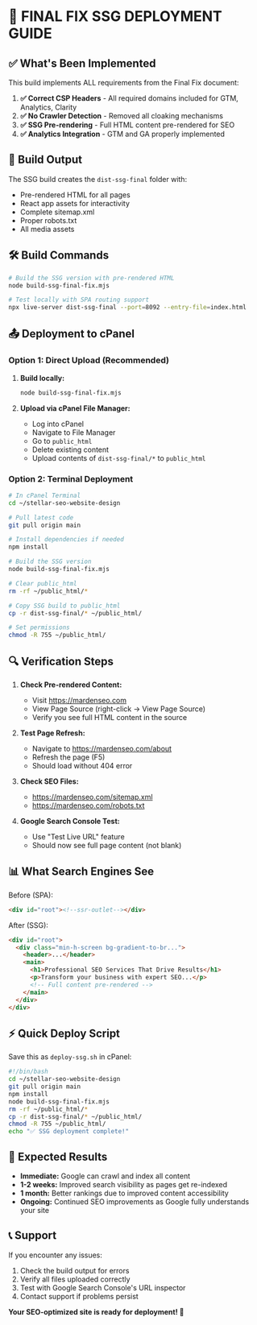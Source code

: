 # 🚀 FINAL FIX SSG DEPLOYMENT GUIDE

## ✅ **What's Been Implemented**

This build implements ALL requirements from the Final Fix document:

1. **✅ Correct CSP Headers** - All required domains included for GTM, Analytics, Clarity
2. **✅ No Crawler Detection** - Removed all cloaking mechanisms
3. **✅ SSG Pre-rendering** - Full HTML content pre-rendered for SEO
4. **✅ Analytics Integration** - GTM and GA properly implemented

## 📁 **Build Output**

The SSG build creates the `dist-ssg-final` folder with:
- Pre-rendered HTML for all pages
- React app assets for interactivity
- Complete sitemap.xml
- Proper robots.txt
- All media assets

## 🛠️ **Build Commands**

```bash
# Build the SSG version with pre-rendered HTML
node build-ssg-final-fix.mjs

# Test locally with SPA routing support
npx live-server dist-ssg-final --port=8092 --entry-file=index.html
```

## 📤 **Deployment to cPanel**

### **Option 1: Direct Upload (Recommended)**

1. **Build locally:**
   ```bash
   node build-ssg-final-fix.mjs
   ```

2. **Upload via cPanel File Manager:**
   - Log into cPanel
   - Navigate to File Manager
   - Go to `public_html`
   - Delete existing content
   - Upload contents of `dist-ssg-final/*` to `public_html`

### **Option 2: Terminal Deployment**

```bash
# In cPanel Terminal
cd ~/stellar-seo-website-design

# Pull latest code
git pull origin main

# Install dependencies if needed
npm install

# Build the SSG version
node build-ssg-final-fix.mjs

# Clear public_html
rm -rf ~/public_html/*

# Copy SSG build to public_html
cp -r dist-ssg-final/* ~/public_html/

# Set permissions
chmod -R 755 ~/public_html/
```

## 🔍 **Verification Steps**

1. **Check Pre-rendered Content:**
   - Visit https://mardenseo.com
   - View Page Source (right-click → View Page Source)
   - Verify you see full HTML content in the source

2. **Test Page Refresh:**
   - Navigate to https://mardenseo.com/about
   - Refresh the page (F5)
   - Should load without 404 error

3. **Check SEO Files:**
   - https://mardenseo.com/sitemap.xml
   - https://mardenseo.com/robots.txt

4. **Google Search Console Test:**
   - Use "Test Live URL" feature
   - Should now see full page content (not blank)

## 📊 **What Search Engines See**

Before (SPA):
```html
<div id="root"><!--ssr-outlet--></div>
```

After (SSG):
```html
<div id="root">
  <div class="min-h-screen bg-gradient-to-br...">
    <header>...</header>
    <main>
      <h1>Professional SEO Services That Drive Results</h1>
      <p>Transform your business with expert SEO...</p>
      <!-- Full content pre-rendered -->
    </main>
  </div>
</div>
```

## ⚡ **Quick Deploy Script**

Save this as `deploy-ssg.sh` in cPanel:

```bash
#!/bin/bash
cd ~/stellar-seo-website-design
git pull origin main
npm install
node build-ssg-final-fix.mjs
rm -rf ~/public_html/*
cp -r dist-ssg-final/* ~/public_html/
chmod -R 755 ~/public_html/
echo "✅ SSG deployment complete!"
```

## 🎯 **Expected Results**

- **Immediate:** Google can crawl and index all content
- **1-2 weeks:** Improved search visibility as pages get re-indexed
- **1 month:** Better rankings due to improved content accessibility
- **Ongoing:** Continued SEO improvements as Google fully understands your site

## 📞 **Support**

If you encounter any issues:
1. Check the build output for errors
2. Verify all files uploaded correctly
3. Test with Google Search Console's URL inspector
4. Contact support if problems persist

**Your SEO-optimized site is ready for deployment! 🚀**
